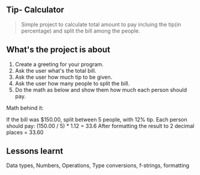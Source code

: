 ## Tip- Calculator

> Simple project to calculate total amount to pay incluing the tip(in percentage) and split the bill among the people.

## What's the project is about

1. Create a greeting for your program.
2. Ask the user what's the total bill.
3. Ask the user how much tip to be given.
4. Ask the user how many people to split the bill.
5. Do the math as below and show them how much each person should pay.

Math behind it: 

If the bill was $150.00, split between 5 people, with 12% tip.
Each person should pay:
(150.00 / 5) * 1.12 = 33.6
After formatting the result to 2 decimal places = 33.60

## Lessons learnt
Data types, Numbers, Operations, Type conversions, f-strings, formatting
